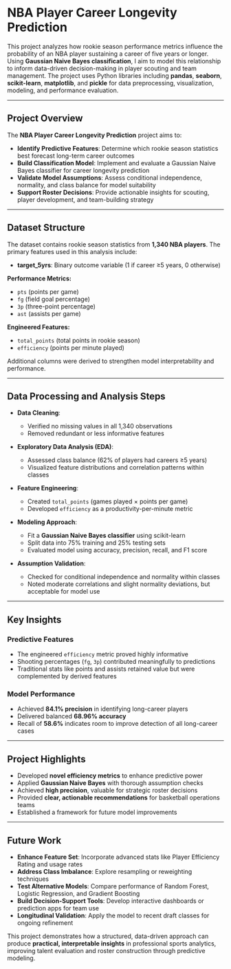# NBA Player Career Longevity Prediction

This project analyzes how rookie season performance metrics influence the probability of an NBA player sustaining a career of five years or longer. Using **Gaussian Naive Bayes classification**, I aim to model this relationship to inform data-driven decision-making in player scouting and team management. The project uses Python libraries including **pandas**, **seaborn**, **scikit-learn**, **matplotlib**, and **pickle** for data preprocessing, visualization, modeling, and performance evaluation.

---

## **Project Overview**

The **NBA Player Career Longevity Prediction** project aims to:

* **Identify Predictive Features**: Determine which rookie season statistics best forecast long-term career outcomes
* **Build Classification Model**: Implement and evaluate a Gaussian Naive Bayes classifier for career longevity prediction
* **Validate Model Assumptions**: Assess conditional independence, normality, and class balance for model suitability
* **Support Roster Decisions**: Provide actionable insights for scouting, player development, and team-building strategy

---

## **Dataset Structure**

The dataset contains rookie season statistics from **1,340 NBA players**. The primary features used in this analysis include:

* **target\_5yrs**: Binary outcome variable (1 if career ≥5 years, 0 otherwise)

**Performance Metrics:**

* `pts` (points per game)
* `fg` (field goal percentage)
* `3p` (three-point percentage)
* `ast` (assists per game)

**Engineered Features:**

* `total_points` (total points in rookie season)
* `efficiency` (points per minute played)

Additional columns were derived to strengthen model interpretability and performance.

---

## **Data Processing and Analysis Steps**

* **Data Cleaning**:

  * Verified no missing values in all 1,340 observations
  * Removed redundant or less informative features

* **Exploratory Data Analysis (EDA)**:

  * Assessed class balance (62% of players had careers ≥5 years)
  * Visualized feature distributions and correlation patterns within classes

* **Feature Engineering**:

  * Created `total_points` (games played × points per game)
  * Developed `efficiency` as a productivity-per-minute metric

* **Modeling Approach**:

  * Fit a **Gaussian Naive Bayes classifier** using scikit-learn
  * Split data into 75% training and 25% testing sets
  * Evaluated model using accuracy, precision, recall, and F1 score

* **Assumption Validation**:

  * Checked for conditional independence and normality within classes
  * Noted moderate correlations and slight normality deviations, but acceptable for model use

---

## **Key Insights**

### **Predictive Features**

* The engineered `efficiency` metric proved highly informative
* Shooting percentages (`fg`, `3p`) contributed meaningfully to predictions
* Traditional stats like points and assists retained value but were complemented by derived features

### **Model Performance**

* Achieved **84.1% precision** in identifying long-career players
* Delivered balanced **68.96% accuracy**
* Recall of **58.6%** indicates room to improve detection of all long-career cases

---

## **Project Highlights**

* Developed **novel efficiency metrics** to enhance predictive power
* Applied **Gaussian Naive Bayes** with thorough assumption checks
* Achieved **high precision**, valuable for strategic roster decisions
* Provided **clear, actionable recommendations** for basketball operations teams
* Established a framework for future model improvements

---

## **Future Work**

* **Enhance Feature Set**: Incorporate advanced stats like Player Efficiency Rating and usage rates
* **Address Class Imbalance**: Explore resampling or reweighting techniques
* **Test Alternative Models**: Compare performance of Random Forest, Logistic Regression, and Gradient Boosting
* **Build Decision-Support Tools**: Develop interactive dashboards or prediction apps for team use
* **Longitudinal Validation**: Apply the model to recent draft classes for ongoing refinement

This project demonstrates how a structured, data-driven approach can produce **practical, interpretable insights** in professional sports analytics, improving talent evaluation and roster construction through predictive modeling.
